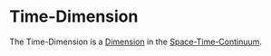 # Time-Dimension

The Time-Dimension is a [Dimension](60063.md) in the [Space-Time-Continuum](10000027.md).